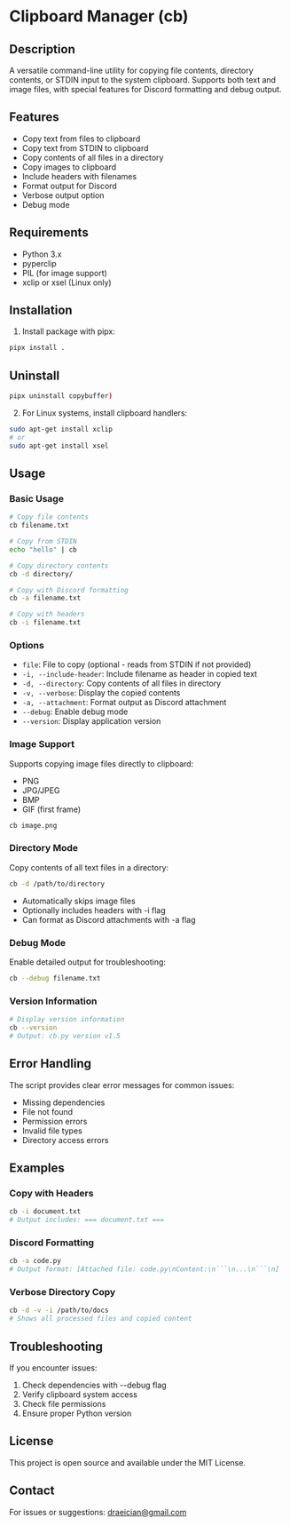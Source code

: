# Clipboard Manager (cb)

## Description
A versatile command-line utility for copying file contents, directory contents, or STDIN input to the system clipboard. Supports both text and image files, with special features for Discord formatting and debug output.

## Features
- Copy text from files to clipboard
- Copy text from STDIN to clipboard
- Copy contents of all files in a directory
- Copy images to clipboard
- Include headers with filenames
- Format output for Discord
- Verbose output option
- Debug mode

## Requirements
- Python 3.x
- pyperclip
- PIL (for image support)
- xclip or xsel (Linux only)

## Installation
1. Install package with pipx:
```bash
pipx install .
```
## Uninstall
```bash
pipx uninstall copybuffer)
```

2. For Linux systems, install clipboard handlers:
```bash
sudo apt-get install xclip
# or
sudo apt-get install xsel
```

## Usage

### Basic Usage
```bash
# Copy file contents
cb filename.txt

# Copy from STDIN
echo "hello" | cb

# Copy directory contents
cb -d directory/

# Copy with Discord formatting
cb -a filename.txt

# Copy with headers
cb -i filename.txt
```

### Options
- `file`: File to copy (optional - reads from STDIN if not provided)
- `-i, --include-header`: Include filename as header in copied text
- `-d, --directory`: Copy contents of all files in directory
- `-v, --verbose`: Display the copied contents
- `-a, --attachment`: Format output as Discord attachment
- `--debug`: Enable debug mode
- `--version`: Display application version

### Image Support
Supports copying image files directly to clipboard:
- PNG
- JPG/JPEG
- BMP
- GIF (first frame)

```bash
cb image.png
```

### Directory Mode
Copy contents of all text files in a directory:
```bash
cb -d /path/to/directory
```
- Automatically skips image files
- Optionally includes headers with -i flag
- Can format as Discord attachments with -a flag

### Debug Mode
Enable detailed output for troubleshooting:
```bash
cb --debug filename.txt
```

### Version Information
```bash
# Display version information
cb --version
# Output: cb.py version v1.5
```

## Error Handling
The script provides clear error messages for common issues:
- Missing dependencies
- File not found
- Permission errors
- Invalid file types
- Directory access errors

## Examples

### Copy with Headers
```bash
cb -i document.txt
# Output includes: === document.txt ===
```

### Discord Formatting
```bash
cb -a code.py
# Output format: [Attached file: code.py\nContent:\n```\n...\n```\n]
```

### Verbose Directory Copy
```bash
cb -d -v -i /path/to/docs
# Shows all processed files and copied content
```

## Troubleshooting
If you encounter issues:
1. Check dependencies with --debug flag
2. Verify clipboard system access
3. Check file permissions
4. Ensure proper Python version

## License
This project is open source and available under the MIT License.

## Contact
For issues or suggestions: draeician@gmail.com
